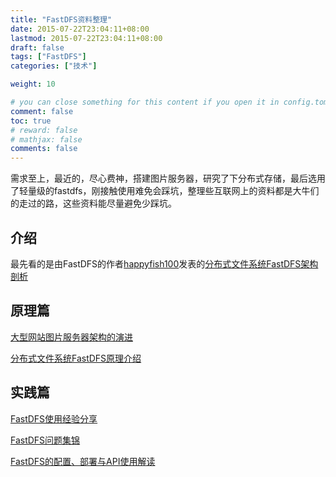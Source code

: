 ```yaml
---
title: "FastDFS资料整理"
date: 2015-07-22T23:04:11+08:00
lastmod: 2015-07-22T23:04:11+08:00
draft: false
tags: ["FastDFS"]
categories: ["技术"]

weight: 10

# you can close something for this content if you open it in config.toml.
comment: false
toc: true
# reward: false
# mathjax: false
comments: false
---
```

需求至上，最近的，尽心费神，搭建图片服务器，研究了下分布式存储，最后选用了轻量级的fastdfs，刚接触使用难免会踩坑，整理些互联网上的资料都是大牛们的走过的路，这些资料能尽量避免少踩坑。

## 介绍
最先看的是由FastDFS的作者[happyfish100](https://github.com/happyfish100)发表的[分布式文件系统FastDFS架构剖析](http://history.programmer.com.cn/4380/)

## 原理篇
[大型网站图片服务器架构的演进](http://www.cnblogs.com/dinglang/p/4608915.html)

[分布式文件系统FastDFS原理介绍](http://tech.uc.cn/?p=221)
<!-- more -->
## 实践篇
[FastDFS使用经验分享](http://tech.uc.cn/?p=2579)

[FastDFS问题集锦](http://bbs.chinaunix.net/thread-1920470-1-1.html)

[FastDFS的配置、部署与API使用解读](http://blog.csdn.net/poechant/article/details/6987403)